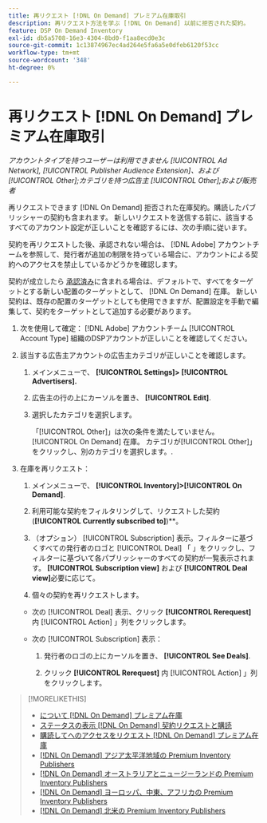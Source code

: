 ```yaml
---
title: 再リクエスト [!DNL On Demand] プレミアム在庫取引
description: 再リクエスト方法を学ぶ [!DNL On Demand] 以前に拒否された契約。
feature: DSP On Demand Inventory
exl-id: db5a5708-16e3-4304-8bd0-f1aa8ecd0e3c
source-git-commit: 1c13874967ec4ad264e5fa6a5e0dfeb6120f53cc
workflow-type: tm+mt
source-wordcount: '348'
ht-degree: 0%

---
```


# 再リクエスト [!DNL On Demand] プレミアム在庫取引

*アカウントタイプを持つユーザーは利用できません [!UICONTROL Ad Network], [!UICONTROL Publisher Audience Extension]、および [!UICONTROL Other];カテゴリを持つ広告主 [!UICONTROL Other];および販売者*

再リクエストできます [!DNL On Demand] 拒否された在庫契約。購読したパブリッシャーの契約も含まれます。 新しいリクエストを送信する前に、該当するすべてのアカウント設定が正しいことを確認するには、次の手順に従います。

契約を再リクエストした後、承認されない場合は、 [!DNL Adobe] アカウントチームを参照して、発行者が追加の制限を持っている場合に、アカウントによる契約へのアクセスを禁止しているかどうかを確認します。

契約が成立したら [承認済み](/help/dsp/inventory/on-demand-inventory-view-status.md)に含まれる場合は、デフォルトで、すべてをターゲットとする新しい配置のターゲットとして、 [!DNL On Demand] 在庫。 新しい契約は、既存の配置のターゲットとしても使用できますが、配置設定を手動で編集して、契約をターゲットとして追加する必要があります。

1. 次を使用して確定： [!DNL Adobe] アカウントチーム [!UICONTROL Account Type] 組織のDSPアカウントが正しいことを確認してください。

1. 該当する広告主アカウントの広告主カテゴリが正しいことを確認します。

   1. メインメニューで、 **[!UICONTROL Settings]> [!UICONTROL Advertisers].**

   1. 広告主の行の上にカーソルを置き、 **[!UICONTROL Edit]**.

   1. 選択したカテゴリを選択します。

      「[!UICONTROL Other]」は次の条件を満たしていません。 [!UICONTROL On Demand] 在庫。 カテゴリが[!UICONTROL Other]」をクリックし、別のカテゴリを選択します。<!-- [category](/help/dsp/admin/advertiser-settings.md) -->.

1. 在庫を再リクエスト：

   1. メインメニューで、 **[!UICONTROL Inventory]>[!UICONTROL On Demand]**.

   1. 利用可能な契約をフィルタリングして、リクエストした契約 (**[!UICONTROL Currently subscribed to]**)**。

   1. （オプション） [!UICONTROL Subscription] 表示。フィルターに基づくすべての発行者のロゴと [!UICONTROL Deal] 「 」をクリックし、フィルターに基づいて各パブリッシャーのすべての契約が一覧表示されます。 **[!UICONTROL Subscription view]** および **[!UICONTROL Deal view]**&#x200B;必要に応じて。

   1. 個々の契約を再リクエストします。
   * 次の [!UICONTROL Deal] 表示、クリック **[!UICONTROL Rerequest]** 内 [!UICONTROL Action] 」列をクリックします。

   * 次の [!UICONTROL Subscription] 表示：

      1. 発行者のロゴの上にカーソルを置き、 **[!UICONTROL See Deals]**.

      1. クリック **[!UICONTROL Rerequest]** 内 [!UICONTROL Action] 」列をクリックします。


>[!MORELIKETHIS]
>
>* [について [!DNL On Demand] プレミアム在庫](on-demand-inventory-about.md)
>* [ステータスの表示 [!DNL On Demand] 契約リクエストと購読](on-demand-inventory-view-status.md)
>* [購読してへのアクセスをリクエスト [!DNL On Demand] プレミアム在庫](on-demand-inventory-subscribe.md)
>* [[!DNL On Demand] アジア太平洋地域の Premium Inventory Publishers](on-demand-inventory-publishers-apac.md)
>* [[!DNL On Demand] オーストラリアとニュージーランドの Premium Inventory Publishers](on-demand-inventory-publishers-anz.md)
>* [[!DNL On Demand] ヨーロッパ、中東、アフリカの Premium Inventory Publishers](on-demand-inventory-publishers-emea.md)
>* [[!DNL On Demand] 北米の Premium Inventory Publishers](on-demand-inventory-publishers-na.md)

